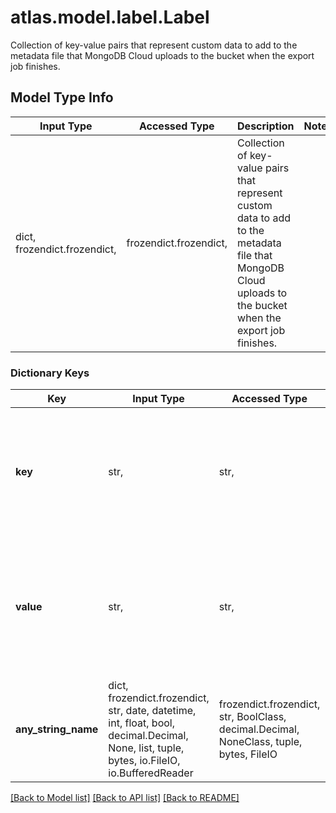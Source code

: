 # atlas.model.label.Label

Collection of key-value pairs that represent custom data to add to the metadata file that MongoDB Cloud uploads to the bucket when the export job finishes.

## Model Type Info
Input Type | Accessed Type | Description | Notes
------------ | ------------- | ------------- | -------------
dict, frozendict.frozendict,  | frozendict.frozendict,  | Collection of key-value pairs that represent custom data to add to the metadata file that MongoDB Cloud uploads to the bucket when the export job finishes. | 

### Dictionary Keys
Key | Input Type | Accessed Type | Description | Notes
------------ | ------------- | ------------- | ------------- | -------------
**key** | str,  | str,  | Key for the metadata file that MongoDB Cloud uploads to the bucket when the export job finishes. | [optional] 
**value** | str,  | str,  | Value for the key to include in file that MongoDB Cloud uploads to the bucket when the export job finishes. | [optional] 
**any_string_name** | dict, frozendict.frozendict, str, date, datetime, int, float, bool, decimal.Decimal, None, list, tuple, bytes, io.FileIO, io.BufferedReader | frozendict.frozendict, str, BoolClass, decimal.Decimal, NoneClass, tuple, bytes, FileIO | any string name can be used but the value must be the correct type | [optional]

[[Back to Model list]](../../README.md#documentation-for-models) [[Back to API list]](../../README.md#documentation-for-api-endpoints) [[Back to README]](../../README.md)

